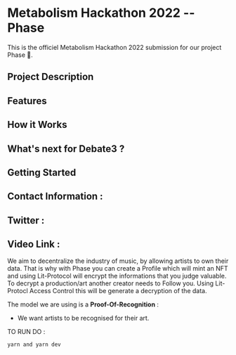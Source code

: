 
# Metabolism Hackathon 2022 -- Phase 

This is the officiel Metabolism Hackathon 2022 submission for our project Phase 🌈. 

## Project Description 


## Features 



## How it Works





## What's next for Debate3 ? 






## Getting Started




## Contact Information :




## Twitter : 





## Video Link : 










We aim to decentralize the industry of music, by allowing artists to own their data. That is why with Phase you can create a Profile which will mint an NFT and using Lit-Protocol will encrypt the informations that you judge valuable. To decrypt a production/art another creator needs to Follow you.
Using Lit-Protocl Access Control this will be generate a decryption of the data. 


The model we are using is a **Proof-Of-Recognition** :

- We want artists to be recognised for their art. 






TO RUN DO : 

``` yarn and yarn dev ``` 

